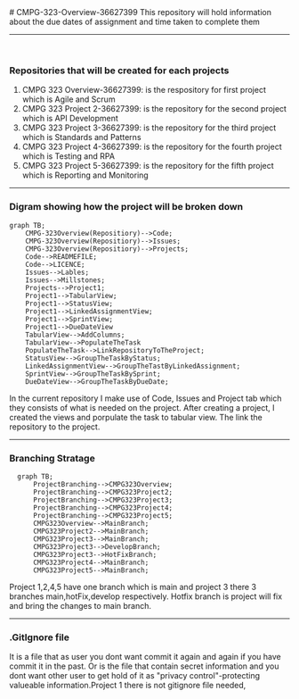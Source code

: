<bg color = FFFF>
# CMPG-323-Overview-36627399
This repository will hold information about the due dates of assignment and time taken to complete them
<hr color= red><br>
  
### Repositories that will be created for each projects
1) CMPG 323 Overview-36627399: is the respository for first project which is Agile and Scrum<br>
2) CMPG 323 Project 2-36627399: is the repository for the second project which is API Development<br>
3) CMPG 323 Project 3-36627399: is the repository for the third project which is Standards and Patterns<br>
4) CMPG 323 Project 4-36627399: is the repository for the fourth project which is Testing and RPA<br>
5) CMPG 323 Project 5-36627399: is the repository for the fifth project which is Reporting and Monitoring<br>
<hr color = red>

### Digram showing how the project will be broken down<br>
 
```mermaid
graph TB;
    CMPG-323Overview(Repositiory)-->Code;
    CMPG-323Overview(Repositiory)-->Issues;
    CMPG-323Overview(Repositiory)-->Projects;
    Code-->READMEFILE;
    Code-->LICENCE;
    Issues-->Lables;
    Issues-->Millstones;
    Projects-->Project1;
    Project1-->TabularView;
    Project1-->StatusView;
    Project1-->LinkedAssignmentView;
    Project1-->SprintView;
    Project1-->DueDateView
    TabularView-->AddColumns;
    TabularView-->PopulateTheTask
    PopulateTheTask-->LinkRepositoryToTheProject;
    StatusView-->GroupTheTaskByStatus;
    LinkedAssignmentView-->GroupTheTastByLinkedAssignment;
    SprintView-->GroupTheTaskBySprint;
    DueDateView-->GroupTheTaskByDueDate;
```
In the current repository I make use of Code, Issues and Project tab which they consists of what is needed on the project. After creating a project, I created the views and porpulate the task to tabular view. The link the repository to the project. 
<hr color="red">
  
### Branching Stratage

```mermaid
  graph TB;
      ProjectBranching-->CMPG323Overview;
      ProjectBranching-->CMPG323Project2;
      ProjectBranching-->CMPG323Project3;
      ProjectBranching-->CMPG323Project4;
      ProjectBranching-->CMPG323Project5;
      CMPG323Overview-->MainBranch;
      CMPG323Project2-->MainBranch;
      CMPG323Project3-->MainBranch;
      CMPG323Project3-->DevelopBranch;
      CMPG323Project3-->HotFixBranch;
      CMPG323Project4-->MainBranch;
      CMPG323Project5-->MainBranch;
  ```
 
Project 1,2,4,5 have one branch which is main and project 3 there 3 branches main,hotFix,develop respectively. Hotfix branch is project will fix and bring the changes to main branch.
<hr color="red">
 
### .GitIgnore file
It is a file that as user you dont want commit it again and again if you have commit it in the past. Or is the file that contain secret information and you dont want other user to get hold of it as "privacy control"-protecting valueable information.Project 1 there is not gitignore file needed,
